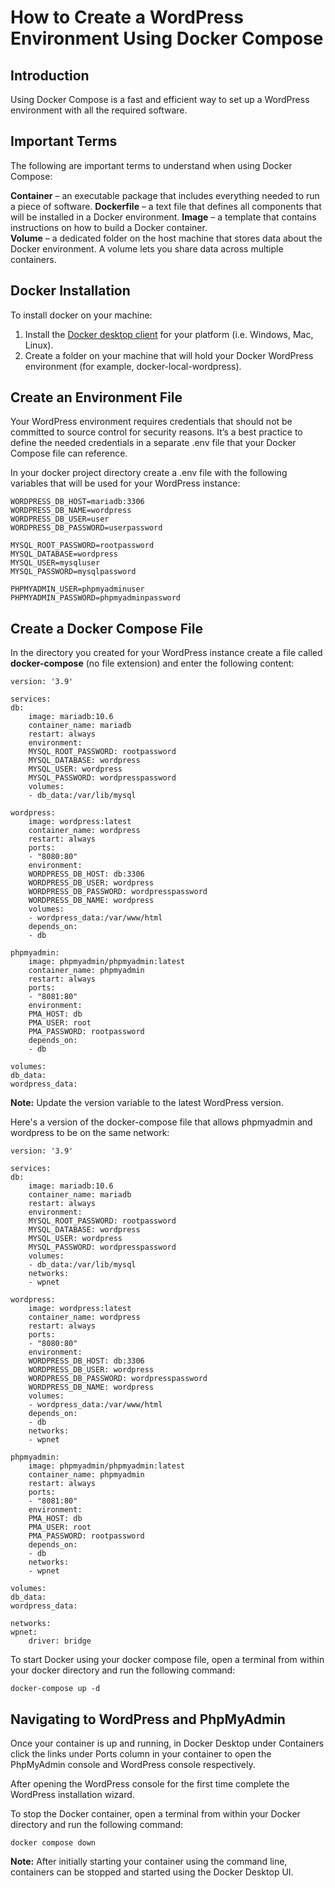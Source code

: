 # How to Create a WordPress Environment Using Docker Compose

## Introduction

Using Docker Compose is a fast and efficient way to set up a WordPress environment with all the required software. 

## Important Terms

The following are important terms to understand when using Docker Compose: 

**Container** – an executable package that includes everything needed to run a piece of software. 
**Dockerfile** – a text file that defines all components that will be installed in a Docker environment.
**Image** – a template that contains instructions on how to build a Docker container.  
**Volume** – a dedicated folder on the host machine that stores data about the Docker environment. A volume lets you share data across multiple containers.

## Docker Installation

To install docker on your machine: 

1. Install the [Docker desktop client](https://www.docker.com/) for your platform (i.e. Windows, Mac, Linux). 
2.  Create a folder on your machine that will hold your Docker WordPress environment (for example, docker-local-wordpress).

## Create an Environment File

Your WordPress environment requires credentials that should not be committed to source control for security reasons. It’s a best practice to define the needed credentials in a separate .env file that your Docker Compose file can reference. 

In your docker project directory create a .env file with the following variables that will be used for your WordPress instance:

    WORDPRESS_DB_HOST=mariadb:3306
    WORDPRESS_DB_NAME=wordpress
    WORDPRESS_DB_USER=user
    WORDPRESS_DB_PASSWORD=userpassword

    MYSQL_ROOT_PASSWORD=rootpassword
    MYSQL_DATABASE=wordpress
    MYSQL_USER=mysqluser
    MYSQL_PASSWORD=mysqlpassword

    PHPMYADMIN_USER=phpmyadminuser
    PHPMYADMIN_PASSWORD=phpmyadminpassword

## Create a Docker Compose File

In the directory you created for your WordPress instance create a file called 
**docker-compose** (no file extension) and enter the following content:

    version: '3.9'

    services:
    db:
        image: mariadb:10.6
        container_name: mariadb
        restart: always
        environment:
        MYSQL_ROOT_PASSWORD: rootpassword
        MYSQL_DATABASE: wordpress
        MYSQL_USER: wordpress
        MYSQL_PASSWORD: wordpresspassword
        volumes:
        - db_data:/var/lib/mysql

    wordpress:
        image: wordpress:latest
        container_name: wordpress
        restart: always
        ports:
        - "8080:80"
        environment:
        WORDPRESS_DB_HOST: db:3306
        WORDPRESS_DB_USER: wordpress
        WORDPRESS_DB_PASSWORD: wordpresspassword
        WORDPRESS_DB_NAME: wordpress
        volumes:
        - wordpress_data:/var/www/html
        depends_on:
        - db

    phpmyadmin:
        image: phpmyadmin/phpmyadmin:latest
        container_name: phpmyadmin
        restart: always
        ports:
        - "8081:80"
        environment:
        PMA_HOST: db
        PMA_USER: root
        PMA_PASSWORD: rootpassword
        depends_on:
        - db

    volumes:
    db_data:
    wordpress_data:

**Note:** Update the version variable to the latest WordPress version.

Here's a version of the docker-compose file that allows phpmyadmin and wordpress to be on the same network:

    version: '3.9'

    services:
    db:
        image: mariadb:10.6
        container_name: mariadb
        restart: always
        environment:
        MYSQL_ROOT_PASSWORD: rootpassword
        MYSQL_DATABASE: wordpress
        MYSQL_USER: wordpress
        MYSQL_PASSWORD: wordpresspassword
        volumes:
        - db_data:/var/lib/mysql
        networks:
        - wpnet

    wordpress:
        image: wordpress:latest
        container_name: wordpress
        restart: always
        ports:
        - "8080:80"
        environment:
        WORDPRESS_DB_HOST: db:3306
        WORDPRESS_DB_USER: wordpress
        WORDPRESS_DB_PASSWORD: wordpresspassword
        WORDPRESS_DB_NAME: wordpress
        volumes:
        - wordpress_data:/var/www/html
        depends_on:
        - db
        networks:
        - wpnet

    phpmyadmin:
        image: phpmyadmin/phpmyadmin:latest
        container_name: phpmyadmin
        restart: always
        ports:
        - "8081:80"
        environment:
        PMA_HOST: db
        PMA_USER: root
        PMA_PASSWORD: rootpassword
        depends_on:
        - db
        networks:
        - wpnet

    volumes:
    db_data:
    wordpress_data:

    networks:
    wpnet:
        driver: bridge

To start Docker using your docker compose file, open a terminal from within your docker directory and run the following command: 

    docker-compose up -d

## Navigating to WordPress and PhpMyAdmin

Once your container is up and running, in Docker Desktop under Containers click the links under Ports column in your container to open the PhpMyAdmin console and WordPress console respectively.


After opening the WordPress console for the first time complete the WordPress installation wizard.
 
To stop the Docker container, open a terminal from within your Docker directory and run the following command:

    docker compose down

**Note:** After initially starting your container using the command line, containers can be stopped and started using the Docker Desktop UI.  
